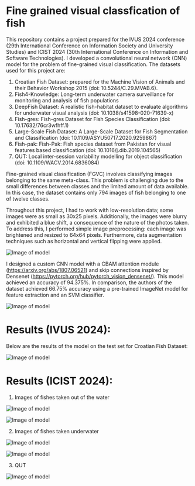 # Fine grained visual classfication of fish

This repository contains a project prepared for the IVUS 2024 conference (29th International Conference on Information Society and University Studies) and ICIST 2024 (30th International
Conference on Information and Software Technologies). I developed a convolutional neural network (CNN) model for the problem of fine-grained visual classification. The datasets used for this project are:
1. Croatian Fish Dataset: prepared for the Machine Vision of Animals and their Behavior Workshop 2015 (doi: 10.5244/C.29.MVAB.6).
2. Fish4-Knowledge: Long-term underwater camera surveillance for monitoring and analysis of fish populations
3. DeepFish Dataset: A realistic fish-habitat dataset to evaluate algorithms for underwater visual analysis (doi: 10.1038/s41598-020-71639-x)
4. Fish-gres: Fish-gres Dataset for Fish Species Classification (doi: 10.17632/76cr3wfhff.1)
5. Large-Scale Fish Dataset: A Large-Scale Dataset for Fish Segmentation and Classification (doi: 10.1109/ASYU50717.2020.9259867)
6. Fish-pak: Fish-Pak: Fish species dataset from Pakistan for visual features based classification (doi: 10.1016/j.dib.2019.104565)
7. QUT: Local inter-session variability modelling for object classification (doi: 10.1109/WACV.2014.6836084)

Fine-grained visual classification (FGVC) involves classifying images belonging to the same meta-class. This problem is challenging due to the small differences between classes and the limited amount of data available. In this case, the dataset contains only 794 images of fish belonging to one of twelve classes.

Throughout this project, I had to work with low-resolution data; some images were as small as 30x25 pixels. Additionally, the images were blurry and exhibited a blue shift, a consequence of the nature of the photos taken. To address this, I performed simple image preprocessing: each image was brightened and resized to 64x64 pixels. Furthermore, data augmentation techniques such as horizontal and vertical flipping were applied.

![Image of model](images/before_after_preprocessing.jpg)

I designed a custom CNN model with a CBAM attention module (https://arxiv.org/abs/1807.06521) and skip connections inspired by Densenet (https://pytorch.org/hub/pytorch_vision_densenet/). This model achieved an accuracy of 94.375%. In comparison, the authors of the dataset achieved 66.75% accuracy using a pre-trained ImageNet model for feature extraction and an SVM classifier.

![Image of model](images/Mode.png)


# Results (IVUS 2024):
Below are the results of the model on the test set for Croatian Fish Dataset:

![Image of model](images/accuracy_recall_precision_f1.png)


# Results (ICIST 2024): 

1. Images of fishes taken out of the water

![Image of model](images/out-of-water_acc_plot.png)

![Image of model](images/out-of-water_loss_plot.png)


2. Images of fishes taken underwater

![Image of model](images/underwater_acc_plot.png)

![Image of model](images/underwater_loss_plot.png)

3. QUT

![Image of model](images/QUT_acc_plot.png)